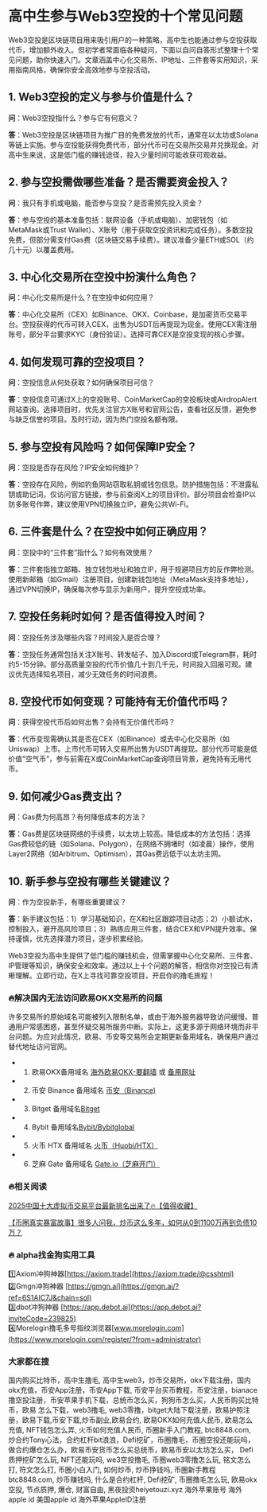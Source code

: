 # 高中生参与Web3空投的十个常见问题

Web3空投是区块链项目用来吸引用户的一种策略，高中生也能通过参与空投获取代币，增加额外收入。但初学者常面临各种疑问，下面以自问自答形式整理十个常见问题，助你快速入门。文章涵盖中心化交易所、IP地址、三件套等实用知识，采用指南风格，确保你安全高效地参与空投活动。

## 1. Web3空投的定义与参与价值是什么？

**问**：Web3空投指什么？参与它有何意义？

**答**：Web3空投是区块链项目为推广目的免费发放的代币，通常在以太坊或Solana等链上实施。参与空投能获得免费代币，部分代币可在交易所交易并兑换现金。对高中生来说，这是低门槛的赚钱途径，投入少量时间可能收获可观收益。

## 2. 参与空投需做哪些准备？是否需要资金投入？

**问**：我只有手机或电脑，能否参与空投？是否需预先投入资金？

**答**：参与空投的基本准备包括：联网设备（手机或电脑）、加密钱包（如MetaMask或Trust Wallet）、X账号（用于获取空投资讯和完成任务）。多数空投免费，但部分需支付Gas费（区块链交易手续费）。建议准备少量ETH或SOL（约几十元）以覆盖费用。

## 3. 中心化交易所在空投中扮演什么角色？

**问**：中心化交易所是什么？在空投中如何应用？

**答**：中心化交易所（CEX）如Binance、OKX、Coinbase，是加密货币交易平台。空投获得的代币可转入CEX，出售为USDT后再提现为现金。使用CEX需注册账号，部分平台要求KYC（身份验证）。选择可靠CEX是空投变现的核心步骤。

## 4. 如何发现可靠的空投项目？

**问**：空投信息从何处获取？如何确保项目可信？

**答**：空投信息可通过X上的空投账号、CoinMarketCap的空投板块或AirdropAlert网站查询。选择项目时，优先关注官方X账号和官网公告，查看社区反馈，避免参与缺乏信誉的项目。及时行动，因为热门空投名额有限。

## 5. 参与空投有风险吗？如何保障IP安全？

**问**：空投是否存在风险？IP安全如何维护？

**答**：空投存在风险，例如钓鱼网站窃取私钥或钱包信息。防护措施包括：不泄露私钥或助记词，仅访问官方链接，参与前查阅X上的项目评价。部分项目会检查IP以防多账号作弊，建议使用VPN切换独立IP，避免公共Wi-Fi。

## 6. 三件套是什么？在空投中如何正确应用？

**问**：空投中的“三件套”指什么？如何有效使用？

**答**：三件套指独立邮箱、独立钱包地址和独立IP，用于规避项目方的反作弊检测。使用新邮箱（如Gmail）注册项目，创建新钱包地址（MetaMask支持多地址），通过VPN切换IP，确保每次参与显示为新用户，提升空投成功率。

## 7. 空投任务耗时如何？是否值得投入时间？

**问**：空投任务涉及哪些内容？时间投入是否合理？

**答**：空投任务通常包括关注X账号、转发帖子、加入Discord或Telegram群，耗时约5-15分钟。部分高质量空投的代币价值几十到几千元，时间投入回报可观。建议优先选择知名项目，减少无效任务的时间浪费。

## 8. 空投代币如何变现？可能持有无价值代币吗？

**问**：获得空投代币后如何出售？会持有无价值代币吗？

**答**：代币变现需确认其是否在CEX（如Binance）或去中心化交易所（如Uniswap）上市。上市代币可转入交易所出售为USDT再提现。部分代币可能是低价值“空气币”，参与前需在X或CoinMarketCap查询项目背景，避免持有无用代币。

## 9. 如何减少Gas费支出？

**问**：Gas费为何高昂？有何降低成本的方法？

**答**：Gas费是区块链网络的手续费，以太坊上较高。降低成本的方法包括：选择Gas费较低的链（如Solana、Polygon），在网络不拥堵时（如凌晨）操作，使用Layer2网络（如Arbitrum、Optimism），其Gas费远低于以太坊主网。

## 10. 新手参与空投有哪些关键建议？

**问**：作为空投新手，有哪些重要建议？

**答**：新手建议包括：1）学习基础知识，在X和社区跟踪项目动态；2）小额试水，控制投入，避开高风险项目；3）熟练应用三件套，结合CEX和VPN提升效率。保持谨慎，优先选择潜力项目，逐步积累经验。

Web3空投为高中生提供了低门槛的赚钱机会，但需掌握中心化交易所、三件套、IP管理等知识，确保安全和效率。通过以上十个问题的解答，相信你对空投已有清晰理解。立即行动，在X上寻找可靠空投项目，开启你的撸毛旅程！

### 🔥解决国内无法访问欧易OKX交易所的问题
许多交易所的原始域名可能被列入限制名单，或由于海外服务器导致访问缓慢。普通用户常感困惑，甚至怀疑交易所服务中断。实际上，这更多源于网络环境而非平台问题。为应对此情况，欧易、币安等交易所会定期更新备用域名，确保用户通过替代地址访问官网。

- 1. 欧易OKX备用域名 [海外欧易OKX-要翻墙](https://www.okx.com/zh-hans/join/74873351) 或 [备用网址](https://www.chouyi.world/zh-hans/join/18639032) 
- 2. 币安 Binance 备用域名 [币安（Binance)](https://accounts.binance.com/zh-CN/register?ref=36457687)
- 3. Bitget 备用域名[Bitget](https://www.bitget.com/zh-CN/referral/register?from=referral&clacCode=VRNEYUTR)
- 4. Bybit 备用域名[Bybit/Bybitglobal](https://www.bybitglobal.com/zh-MY/invite/?ref=VMKORMM)
- 5. 火币 HTX 备用域名 [火币（Huobi/HTX）](https://www.htx.com/invite/zh-cn/1f?invite_code=whf45223)
- 6. 芝麻 Gate 备用域名 [Gate.io（芝麻开门）](https://www.gate.io/zh/signup?ref_type=103&ref=A1ERAQ)

### 🔥相关阅读
[2025中国十大虚拟币交易平台最新排名出来了🔥【值得收藏】](https://btc8848.com/top-10-exchanges/)

[【币圈真实暴富故事】很多人问我，炒币这么多年，如何从0到1100万再到负债10万？](https://heiyetouzi.xyz/biquanstory001/)

### 🔥 alpha找金狗实用工具
1️⃣Axiom冲狗神器[https://axiom.trade](https://axiom.trade/@csshtml)  
2️⃣Gmgn冲狗神器 [https://gmgn.ai](https://gmgn.ai/?ref=6S1AIC7J&chain=sol)  
3️⃣dbot冲狗神器 [https://app.debot.ai](https://app.debot.ai?inviteCode=239825)  
4️⃣Morelogin撸毛多号指纹浏览器[www.morelogin.com](https://www.morelogin.com/register/?from=administrator)  

### 大家都在搜
国内购买比特币，高中生撸毛, 高中生web3，炒币交易所，okx下载注册，国内okx充值，币安App注册，币安App下载, 币安平台买币教程，币安注册，bianace撸空投注册，币安苹果手机下载，总统币怎么买，狗狗币怎么买，人民币购买比特币，欧易 怎么下载，web3撸毛, web3零撸，bitget大陆下载注册，欧易护照注册，欧易下载,币安下载,炒币副业,欧易合约, 欧易OKX如何充值人民币, 欧易怎么充值, NFT钱包怎么弄, 火币如何充值人民币, 币圈新手入门教程, btc8848.com, 炒合约Tony心法，合约杠杆bit浪浪，Defi挖矿，币圈撸毛，币圈空投还能玩吗，做合约爆仓怎么办，欧易币安货币怎么买总统币，欧易币安以太坊怎么买， Defi质押挖矿怎么玩, NFT还能玩吗, we3空投撸毛, 币圈web3零撸怎么玩, 铭文怎么打, 符文怎么打, 币圈小白入门, 如何炒币, 炒币挣钱吗, 币圈新手教程btc8848.com, 炒币赚钱吗, 什么是合约杠杆, Defi挖矿, 币圈撸毛怎么玩, 欧易okx空投, 节点质押, 爆仓, 财富自由, 黑夜投资heiyetouzi.xyz 海外苹果账号 海外apple id 美国apple id 海外苹果AppleID注册